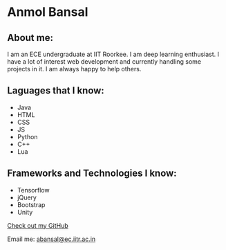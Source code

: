 # Anmol Bansal

## About me:

I am an ECE undergraduate at IIT Roorkee. I am deep learning enthusiast.
I have a lot of interest web development and currently handling some projects in it. I am always happy to help others.

## Laguages that I know:
- Java
- HTML
- CSS
- JS
- Python
- C++
- Lua

## Frameworks and Technologies I know:
- Tensorflow
- jQuery
- Bootstrap
- Unity

[Check out my GitHub](https://github.com/anmolbansal1)

Email me: abansal@ec.iitr.ac.in